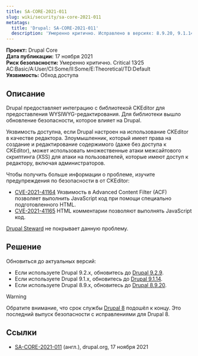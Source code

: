 ```yaml
---
title: SA-CORE-2021-011
slug: wiki/security/sa-core-2021-011
metatags:
  title: 'Drupal: SA-CORE-2021-011'
  description: 'Умеренно критично. Исправлено в версиях: 8.9.20, 9.1.14, 9.2.9.'
---
```


**Проект:** Drupal Core\
**Дата публикации:** 17 ноября 2021\
**Риск безопасности:** Умеренно критично. Critical 13∕25 AC:Basic/A:User/CI:Some/II:Some/E:Theoretical/TD:Default\
**Уязвимость:** Обход доступа

## Описание

Drupal предоставляет интеграцию с библиотекой CKEditor для предоставления WYSIWYG-редактирования. Для библиотеки вышло обновление безопасности, которое влияет на Drupal.

Уязвимость доступна, если Drupal настроен на использование CKEditor в качестве редактора. Злоумышленник, который имеет права на создание и редактирование содержимого (даже без доступа к CKEditor), может использовать множественные атаки межсайтового скриптинга (XSS) для атаки на пользователей, которые имеют доступ к редактору, включая администраторов.

Чтобы получить больше информации о проблеме, изучите предупреждения по безопасности в от CKEditor:

* [CVE-2021-41164](https://github.com/ckeditor/ckeditor4/security/advisories/GHSA-pvmx-g8h5-cprj) Уязвимость в Advanced Content Filter (ACF) позволяет выполнить JavaScript код при помощи специально подготовленного HTML.
* [CVE-2021-41165](https://github.com/ckeditor/ckeditor4/security/advisories/GHSA-7h26-63m7-qhf2) HTML комментарии позволяют выполнять JavaScript код.

[Drupal Steward](https://www.drupal.org/steward) не покрывает данную проблему.

## Решение

Обновиться до актуальных версий:

- Если используете Drupal 9.2.x, обновитесь до [Drupal 9.2.9](../../../releases/9/9.2.x/9.2.9/index.md).
- Если используете Drupal 9.1.x, обновитесь до [Drupal 9.1.14](../../../releases/9/9.1.x/9.1.14/index.md).
- Если используете Drupal 8.9.x, обновитесь до [Drupal 8.9.20](../../../releases/8/8.9.x/8.9.20/index.md).

> [!WARNING]
> Обратите внимание, что срок службы [Drupal 8](../../../8/index.md) подошёл к концу. Это последний выпуск безопасности с исправлениями для Drupal 8.

## Ссылки

- [SA-CORE-2021-011](https://www.drupal.org/sa-core-2021-011) (англ.), drupal.org, 17 ноября 2021